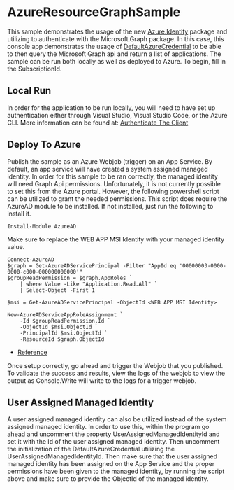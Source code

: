 # AzureResourceGraphSample

This sample demonstrates the usage of the new [Azure.Identity](https://www.nuget.org/packages/Azure.Identity) package and utilizing to authenticate with the Microsoft.Graph package.  In this case, this console app demonstrates the usage of [DefaultAzureCredential](https://docs.microsoft.com/en-us/dotnet/api/azure.identity.defaultazurecredential?view=azure-dotnet) to be able to then query the Microsoft Graph api and return a list of applications.
The sample can be run both locally as well as deployed to Azure.  To begin, fill in the SubscriptionId.

## Local Run
In order for the application to be run locally, you will need to have set up authentication either through Visual Studio, Visual Studio Code, or the Azure CLI.  More information can be found at: [Authenticate The Client](https://docs.microsoft.com/en-us/dotnet/api/overview/azure/identity-readme#authenticate-the-client)


## Deploy To Azure
Publish the sample as an Azure Webjob (trigger) on an App Service.  By default, an app service will have created a system assigned managed identity. In order for this sample to be ran correctly,
the managed identity will need Graph Api permissions.  Unfortunately, it is not currently possible to set this from the Azure portal.
However, the following powershell script can be utilized to grant the needed permissions.
This script does require the AzureAD module to be installed.  If not installed, just run the following to install it.
```
Install-Module AzureAD
```

Make sure to replace the WEB APP MSI Identity with your managed identity value.

```
Connect-AzureAD
$graph = Get-AzureADServicePrincipal -Filter "AppId eq '00000003-0000-0000-c000-000000000000'"
$groupReadPermission = $graph.AppRoles `
    | where Value -Like "Application.Read.All" `
    | Select-Object -First 1

$msi = Get-AzureADServicePrincipal -ObjectId <WEB APP MSI Identity>

New-AzureADServiceAppRoleAssignment `
    -Id $groupReadPermission.Id `
    -ObjectId $msi.ObjectId `
    -PrincipalId $msi.ObjectId `
    -ResourceId $graph.ObjectId
```

- [Reference](https://www.rahulpnath.com/blog/how-to-authenticate-with-microsoft-graph-api-using-managed-service-identity/)

Once setup correctly, go ahead and trigger the Webjob that you published.  To validate the success and results, view the logs of the webjob to view the output as Console.Write will write to the logs for a trigger webjob.

## User Assigned Managed Identity
A user assigned managed identity can also be utilized instead of the system assigned managed identity.  In order to use this, within the program go ahead and uncomment the property UserAssignedManagedIdentityId and set it with the Id of the user assigned managed identity.  Then uncomment the initialization of the DefaultAzureCredential utilizing the UserAssignedManagedIdentityId.  Then make sure that the user assigned managed identity has been assigned on the App Service and the proper permissions have been given to the managed identity, by running the script above and make sure to provide the ObjectId of the managed identity.
